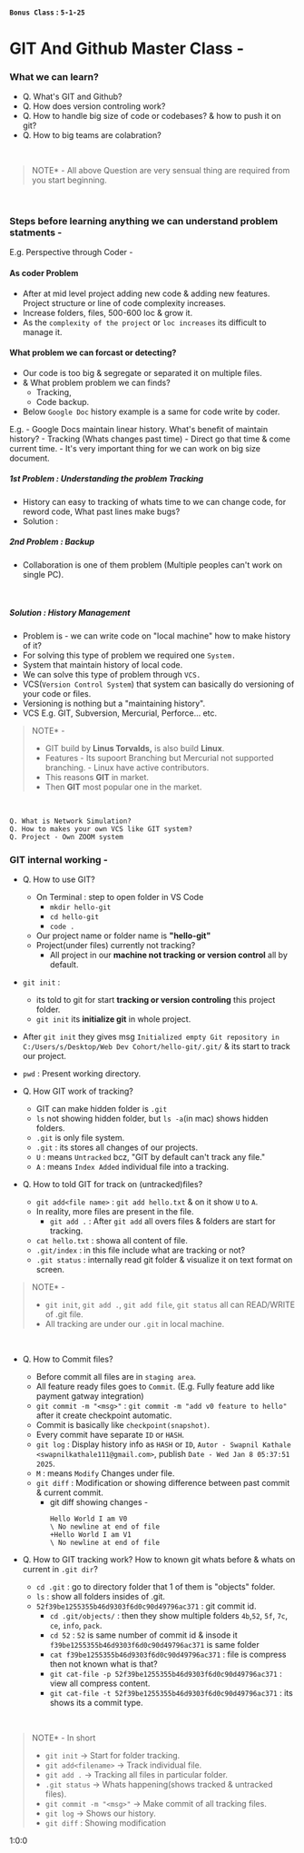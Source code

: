 
#### `Bonus Class` : `5-1-25`

# GIT And Github Master Class -

### What we can learn?
- Q. What's GIT and Github?
- Q. How does version controling work?
- Q. How to handle big size of code or codebases? & how to push it on git?
- Q. How to big teams are colabration?
<br>

> NOTE* - All above Question are very sensual thing are required from you start beginning.
<br>

### Steps before learning anything we can understand problem statments -

E.g. Perspective through Coder -
#### As coder Problem 
- After at mid level project adding new code & adding new features. Project structure or line of code complexity increases.
- Increase folders, files, 500-600 loc & grow it.
- As the `complexity of the project` or `loc increases` its difficult to manage it.

#### What problem we can forcast or detecting?
- Our code is too big & segregate or separated it on multiple files.
- & What problem problem we can finds?
  - Tracking,
  - Code backup.
-  Below `Google Doc` history example is a same for code write by coder.

E.g. - Google Docs maintain linear history. What's benefit of maintain history?
       - Tracking (Whats changes past time)
       - Direct go that time & come current time.
       - It's very important thing for we can work on big size document.
<br>

##### 1st Problem : Understanding the problem Tracking
- History can easy to tracking of whats time to we can change code, for reword code, What past lines make bugs?
- Solution :

##### 2nd Problem : Backup
- Collaboration is one of them problem (Multiple peoples can't work on single PC).

 <br>

##### Solution : History Management
- Problem is - we can write code on "local machine" how to make history of it?
- For solving this type of problem we required one `System.`
- System that maintain history of local code.
- We can solve this type of problem through `VCS.`
- VCS(`Version Control System`) that system can  basically do versioning of your code or files.
- Versioning is nothing but a "maintaining history".
- VCS E.g. GIT, Subversion, Mercurial, Perforce... etc.


> NOTE* - <br>
> - GIT build by <b>Linus Torvalds,</b> is also build <b>Linux</b>.
> - Features - Its supoort Branching but Mercurial not supported branching.
>            - Linux have active contributors.
> - This reasons <b>GIT</b> in market.
> - Then <b>GIT</b> most popular one in the market.

<br>

```
Q. What is Network Simulation?
Q. How to makes your own VCS like GIT system?
Q. Project - Own ZOOM system
```

### GIT internal working -

- Q. How to use GIT?
  - On Terminal : step to open folder in VS Code
    - `mkdir hello-git`
    - `cd hello-git`
    - `code .`
  - Our project name or folder name is <b>"hello-git"</b>
  - Project(under files) currently not tracking?
    - All project in our <b>machine not tracking or version control</b> all by default.
 - `git init` :
   - its told to git for start <b>tracking or version controling</b> this project folder.
   - `git init` its <b>initialize git</b> in whole project.
 - After `git init` they gives msg `Initialized empty Git repository in C:/Users/s/Desktop/Web Dev Cohort/hello-git/.git/` & its start to track our project.
- `pwd` : Present working directory.

- Q. How GIT work of tracking?
  - GIT can make hidden folder is `.git`
  - `ls` not showing hidden folder, but `ls -a`(in mac) shows hidden folders.
  - `.git` is only file system.
  - `.git` : its stores all changes of our projects.
  - `U` : means `Untracked` bcz, "GIT by default can't track any file."
  - `A` : means `Index Added` individual file into a tracking.
    
- Q. How to told GIT for track on (untracked)files?
  - `git add<file name>` : `git add hello.txt` & on it show `U` to `A`.
  - In reality, more files are present in the file.
    - `git add .` : After `git add` all overs files & folders are start for tracking.
  - `cat hello.txt` : showa all content of file.
  - `.git/index` : in this file include what are tracking or not?
  - `.git status` : internally read git folder & visualize it on text format on screen.

> NOTE* -
> - `git init`, `git add .`, `git add file`, `git status` all can READ/WRITE of .git file.
> - All tracking are under our `.git` in local machine.

<br>

- Q. How to Commit files?
  - Before commit all files are in `staging area`.
  - All feature ready files goes to `Commit`. (E.g. Fully feature add like payment gatway integration)
  - `git commit -m "<msg>"` : `git commit -m "add v0 feature to hello"` after it create checkpoint automatic.
  - Commit is basically like `checkpoint(snapshot)`.
  - Every commit have separate `ID` or `HASH`.
  - `git log` : Display history info as `HASH` or `ID`, `Autor - Swapnil Kathale <swapnilkathale111@gmail.com>`, publish `Date - Wed Jan 8 05:37:51 2025`.
  - `M` : means `Modify` Changes under file.
  - `git diff` : Modification or showing difference between past commit & current commit.
    - git diff showing changes - <br>
      ```
      Hello World I am V0
      \ No newline at end of file
      +Hello World I am V1
      \ No newline at end of file
      ```

- Q. How to GIT tracking work? How to known git whats before & whats on current in `.git dir`?
  - `cd .git` : go to directory folder that 1 of them is "objects" folder.
  - `ls` : show all folders insides of .git.
  - `52f39be1255355b46d9303f6d0c90d49796ac371` : git commit id.
    - `cd .git/objects/` : then they show multiple folders `4b`,`52`, `5f`, `7c`, `ce`, `info`, `pack`.
    - `cd 52` : `52` is same number of commit id & insode it `f39be1255355b46d9303f6d0c90d49796ac371` is same folder
    - `cat f39be1255355b46d9303f6d0c90d49796ac371` : file is compress then not known what is that?
    - `git cat-file -p 52f39be1255355b46d9303f6d0c90d49796ac371` : view all compress content.
    - `git cat-file -t 52f39be1255355b46d9303f6d0c90d49796ac371` : its shows its a commit type.
      
      
<br>

> NOTE* - In short <br>
> - `git init` -> Start for folder tracking.
> - `git add<filename>` -> Track individual file.
> - `git add .` -> Tracking all files in particular folder.
> - `.git status`  -> Whats happening(shows tracked & untracked files).
> - `git commit -m "<msg>"` -> Make commit of all tracking files.
> - `git log` -> Shows our history.
> - `git diff` : Showing modification

1:0:0


